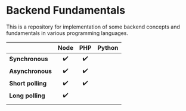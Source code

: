 # Backend Fundamentals

This is a repository for implementation of some backend concepts and fundamentals in various programming languages.

|                         | Node | PHP | Python |
| :---------------------- | :--: | :--: | ------ |
| **Synchronous**   | ✔️ | ✔️ |        |
| **Asynchronous**  | ✔️ | ✔️ |        |
| **Short polling** | ✔️ | ✔️ |        |
| **Long polling**  | ✔️ |      |        |
|                         |      |      |        |
